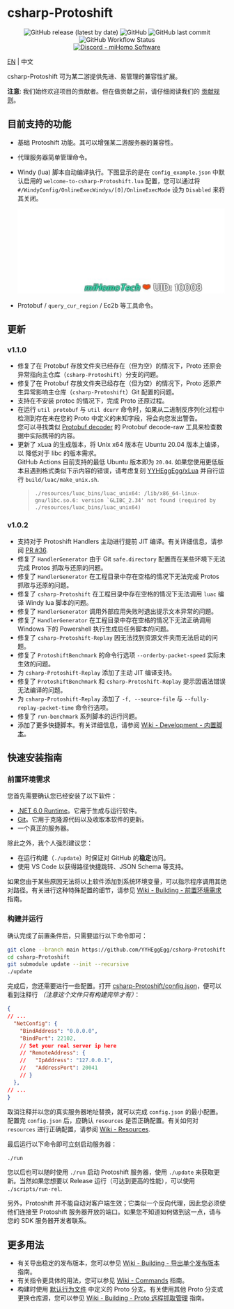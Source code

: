 # csharp-Protoshift

<div align="center">
    <img alt="GitHub release (latest by date)" src="https://img.shields.io/github/v/release/YYHEggEgg/csharp-Protoshift?logo=csharp&style=for-the-badge"> 
    <img alt="GitHub" src="https://img.shields.io/github/license/YYHEggEgg/csharp-Protoshift?style=for-the-badge"> 
    <img alt="GitHub last commit" src="https://img.shields.io/github/last-commit/YYHEggEgg/csharp-Protoshift?style=for-the-badge"> 
    <img alt="GitHub Workflow Status" src="https://img.shields.io/github/actions/workflow/status/YYHEggEgg/csharp-Protoshift/pull-request-check.yml?branch=development&logo=github&style=for-the-badge">
</div>

<div align="center">
  <a href="https://discord.gg/NcAjuCSFvZ">
    <img alt="Discord - miHomo Software" src="https://img.shields.io/discord/1144970607616860171?label=Discord&logo=discord&style=for-the-badge">
  </a>
</div>

[EN](../README.md) | 中文

csharp-Protoshift 可为某二游提供先进、易管理的兼容性扩展。

**注意**: 我们始终欢迎项目的贡献者。但在做贡献之前，请仔细阅读我们的 [贡献规则](../CONTRIBUTING.md)。

## 目前支持的功能

- 基础 Protoshift 功能。其可以增强某二游服务器的兼容性。
- 代理服务器简单管理命令。
- Windy (lua) 脚本自动编译执行。下图显示的是在 `config_example.json` 中默认启用的 `welcome-to-csharp-Protoshift.lua` 配置，您可以通过将 `#/WindyConfig/OnlineExecWindys/[0]/OnlineExecMode` 设为 `Disabled` 来将其关闭。

  ![Windy Preview](../csharp-Protoshift/Images/windy_welcome-to-csharp-Protoshift.jpg)

- Protobuf / `query_cur_region` / Ec2b 等工具命令。

## 更新

### v1.1.0

- 修复了在 Protobuf 存放文件夹已经存在（但为空）的情况下，Proto 还原会异常指向主仓库（`csharp-Protoshift`）分支的问题。
- 修复了在 Protobuf 存放文件夹已经存在（但为空）的情况下，Proto 还原产生异常影响主仓库（`csharp-Protoshift`）Git 配置的问题。
- 支持在不安装 protoc 的情况下，完成 Proto 还原过程。
- 在运行 `util protobuf` 与 `util dcurr` 命令时，如果从二进制反序列化过程中检测到存在未在您的 Proto 中定义的未知字段，将会向您发出警告。  
  您可以寻找类似 [Protobuf decoder](https://protobuf-decoder.netlify.app) 的 Protobuf decode-raw 工具来检查数据中实际携带的内容。
- 更新了 xLua 的生成版本，将 Unix x64 版本在 Ubuntu 20.04 版本上编译，以
降低对于 libc 的版本需求。  
  GitHub Actions 目前支持的最低 Ubuntu 版本即为 `20.04`. 如果您使用更低版本且遇到格式类似下示内容的错误，请考虑复刻 [YYHEggEgg/xLua](https://github.com/YYHEggEgg/xLua) 并自行运行 `build/luac/make_unix.sh`.
  > ```
  > ./resources/luac_bins/luac_unix64: /lib/x86_64-linux-gnu/libc.so.6: version `GLIBC_2.34' not found (required by ./resources/luac_bins/luac_unix64)
  > ```

### v1.0.2

- 支持对于 Protoshift Handlers 主动进行提前 JIT 编译。有关详细信息，请参阅 [PR #36](https://github.com/YYHEggEgg/csharp-Protoshift/pull/36).
- 修复了 `HandlerGenerator` 由于 Git `safe.directory` 配置而在某些环境下无法完成 Protos 抓取与还原的问题。
- 修复了 `HandlerGenerator` 在工程目录中存在空格的情况下无法完成 Protos 抓取与还原的问题。
- 修复了 `csharp-Protoshift` 在工程目录中存在空格的情况下无法调用 `luac` 编译 Windy lua 脚本的问题。
- 修复了 `HandlerGenerator` 调用外部应用失败时退出提示文本异常的问题。
- 修复了 `HandlerGenerator` 在工程目录中存在空格的情况下无法正确调用 Windows 下的 Powershell 执行生成后任务脚本的问题。
- 修复了 `csharp-Protoshift-Replay` 因无法找到资源文件夹而无法启动的问题。
- 修复了 `ProtoshiftBenchmark` 的命令行选项 `--orderby-packet-speed` 实际未生效的问题。
- 为 `csharp-Protoshift-Replay` 添加了主动 JIT 编译支持。
- 修复了 `ProtoshiftBenchmark` 和 `csharp-Protoshift-Replay` 提示因语法错误无法编译的问题。
- 为 `csharp-Protoshift-Replay` 添加了 `-f, --source-file` 与 `--fully-replay-packet-time` 命令行选项。
- 修复了 `run-benchmark` 系列脚本的运行问题。
- 添加了更多快捷脚本。有关详细信息，请参阅 [Wiki - Development - 内置脚本](https://github.com/YYHEggEgg/csharp-Protoshift/wiki/CN_Development#内置脚本)。

## 快速安装指南

### 前置环境需求

您首先需要确认您已经安装了以下软件：

- [.NET 6.0 Runtime](https://dotnet.microsoft.com/zh-cn/download/dotnet/6.0)。它用于生成与运行软件。
- [Git](https://git-scm.com/downloads)。它用于克隆源代码以及收取本软件的更新。
- 一个真正的服务器。

除此之外，我个人强烈建议您：

- 在运行构建（`./update`）时保证对 GitHub 的**稳定**访问。
- 使用 VS Code 以获得路径快捷跳转、JSON Schema 等支持。

如果您由于某些原因无法将以上软件添加到系统环境变量，可以指示程序调用其绝对路径。有关进行这种特殊配置的细节，请参见 [Wiki - Building - 前置环境需求](https://github.com/YYHEggEgg/csharp-Protoshift/wiki/CN_Building#前置环境需求) 指南。

### 构建并运行

确认完成了前置条件后，只需要运行以下命令即可：

```sh
git clone --branch main https://github.com/YYHEggEgg/csharp-Protoshift
cd csharp-Protoshift
git submodule update --init --recursive
./update
```

完成后，您还需要进行一些配置。打开 [csharp-Protoshift/config.json](../csharp-Protoshift/config.json)，便可以看到注释行 _（注意这个文件只有构建完毕才有）_：

```json
{
// ...
  "NetConfig": {
    "BindAddress": "0.0.0.0",
    "BindPort": 22102,
    // Set your real server ip here
    // "RemoteAddress": {
    //   "IpAddress": "127.0.0.1",
    //   "AddressPort": 20041
    // }
  },
// ...
}
```

取消注释并以您的真实服务器地址替换，就可以完成 `config.json` 的最小配置。配置完 `config.json` 后，应确认 `resources` 是否正确配置。有关如何对 `resources` 进行正确配置，请参阅 [Wiki - Resources](https://github.com/YYHEggEgg/csharp-Protoshift/wiki/CN_Resources).

最后运行以下命令即可立刻启动服务器：

```sh
./run
```

您以后也可以随时使用 `./run` 启动 Protoshift 服务器，使用 `./update` 来获取更新。当然如果您想要以 Release 运行（可达到更高的性能），可以使用 `./scripts/run-rel`.

另外，Protoshift 并不能自动对客户端生效；它类似一个反向代理，因此您必须使他们连接至 Protoshift 服务器开放的端口。如果您不知道如何做到这一点，请与您的 SDK 服务器开发者联系。

## 更多用法

- 有关导出稳定的发布版本，您可以参见 [Wiki - Building - 导出单个发布版本](https://github.com/YYHEggEgg/csharp-Protoshift/wiki/CN_Building#导出单个发布版本) 指南。
- 有关指令更具体的用法，您可以参见 [Wiki - Commands](https://github.com/YYHEggEgg/csharp-Protoshift/wiki/CN_Commands) 指南。
- 构建时使用 [默认行为文件](../HandlerGenerator/Gencode_Configuration/default_protobuf_branches.txt) 中定义的 Proto 分支。有关使用其他 Proto 分支或更换仓库源，您可以参见 [Wiki - Building - Proto 远程抓取管理](https://github.com/YYHEggEgg/csharp-Protoshift/wiki/CN_Building#proto-远程抓取管理) 指南。
